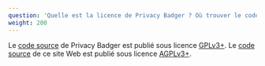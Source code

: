 ```yaml
---
question: 'Quelle est la licence de Privacy Badger ? Où trouver le code source de Privacy Badger ?'
weight: 200
---
```


Le [code source](https://github.com/EFForg/privacybadger) de Privacy Badger est publié sous licence [GPLv3+](https://spdx.org/licenses/GPL-3.0-or-later.html). Le [code source](https://github.com/EFForg/privacybadger-website) de ce site Web est publié sous licence [AGPLv3+](https://spdx.org/licenses/AGPL-3.0-or-later.html).
